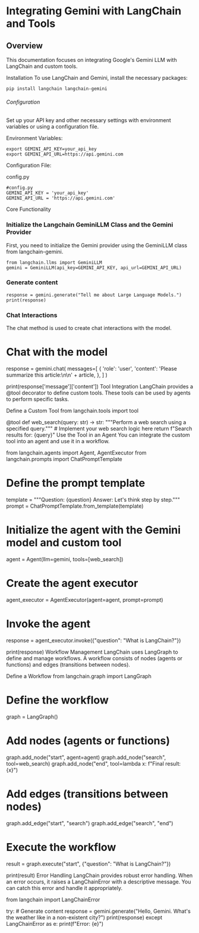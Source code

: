 # Integrating Gemini with LangChain and Tools

## Overview

This documentation focuses on integrating Google's Gemini LLM with LangChain and custom tools.

Installation
To use LangChain and Gemini, install the necessary packages:

`pip install langchain langchain-gemini`

###### Configuration

Set up your API key and other necessary settings with environment variables or using a configuration file.

Environment Variables:

```
export GEMINI_API_KEY=your_api_key
export GEMINI_API_URL=https://api.gemini.com
```

Configuration File:

config.py

```
#config.py
GEMINI_API_KEY = 'your_api_key'
GEMINI_API_URL = 'https://api.gemini.com'
```

Core Functionality

### Initialize the Langchain GeminiLLM Class and the Gemini Provider

First, you need to initialize the Gemini provider using the GeminiLLM class from langchain-gemini.

```
from langchain.llms import GeminiLLM
gemini = GeminiLLM(api_key=GEMINI_API_KEY, api_url=GEMINI_API_URL)
```

### Generate content

```
response = gemini.generate("Tell me about Large Language Models.")
print(response)
```

### Chat Interactions

The chat method is used to create chat interactions with the model.

# Chat with the model

response = gemini.chat(
    messages=[
        {
            'role': 'user',
            'content': 'Please summarize this article:\n\n' + article,
        },
    ]
)

print(response['message']['content'])
Tool Integration
LangChain provides a @tool decorator to define custom tools. These tools can be used by agents to perform specific tasks.

Define a Custom Tool
from langchain.tools import tool

@tool
def web_search(query: str) -> str:
    """Perform a web search using a specified query."""
    # Implement your web search logic here
    return f"Search results for: {query}"
Use the Tool in an Agent
You can integrate the custom tool into an agent and use it in a workflow.

from langchain.agents import Agent, AgentExecutor
from langchain.prompts import ChatPromptTemplate

# Define the prompt template

template = """Question: {question}
Answer: Let's think step by step."""
prompt = ChatPromptTemplate.from_template(template)

# Initialize the agent with the Gemini model and custom tool

agent = Agent(llm=gemini, tools=[web_search])

# Create the agent executor

agent_executor = AgentExecutor(agent=agent, prompt=prompt)

# Invoke the agent

response = agent_executor.invoke({"question": "What is LangChain?"})

print(response)
Workflow Management
LangChain uses LangGraph to define and manage workflows. A workflow consists of nodes (agents or functions) and edges (transitions between nodes).

Define a Workflow
from langchain.graph import LangGraph

# Define the workflow

graph = LangGraph()

# Add nodes (agents or functions)

graph.add_node("start", agent=agent)
graph.add_node("search", tool=web_search)
graph.add_node("end", tool=lambda x: f"Final result: {x}")

# Add edges (transitions between nodes)

graph.add_edge("start", "search")
graph.add_edge("search", "end")

# Execute the workflow

result = graph.execute("start", {"question": "What is LangChain?"})

print(result)
Error Handling
LangChain provides robust error handling. When an error occurs, it raises a LangChainError with a descriptive message. You can catch this error and handle it appropriately.

from langchain import LangChainError

try:
    # Generate content
    response = gemini.generate("Hello, Gemini. What's the weather like in a non-existent city?")
    print(response)
except LangChainError as e:
    print(f"Error: {e}")
